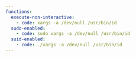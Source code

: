 ```yaml
---
functions:
  execute-non-interactive:
    - code: xargs -a /dev/null /usr/bin/id
  sudo-enabled:
    - code: sudo xargs -a /dev/null /usr/bin/id
  suid-enabled:
    - code: ./xargs -a /dev/null /usr/bin/id
---
```

